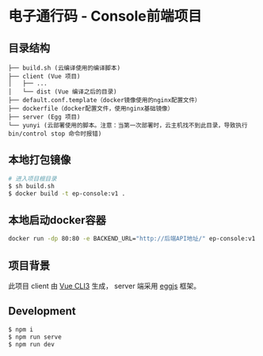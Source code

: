 # 电子通行码 - Console前端项目

## 目录结构

```
├── build.sh (云编译使用的编译脚本)
├── client (Vue 项目)
│   ├── ...
│   └── dist (Vue 编译之后的目录)
├── default.conf.template（docker镜像使用的nginx配置文件）
├── dockerfile（docker配置文件，使用nginx基础镜像）
├── server (Egg 项目)
└── yunyi (云部署使用的脚本。注意：当第一次部署时，云主机找不到此目录，导致执行 bin/control stop 命令时报错)
```

## 本地打包镜像

```bash
# 进入项目根目录
$ sh build.sh
$ docker build -t ep-console:v1 .
```

## 本地启动docker容器

```bash
docker run -dp 80:80 -e BACKEND_URL="http://后端API地址/" ep-console:v1
```

## 项目背景



此项目 client 由 [Vue CLI3](https://cli.vuejs.org/guide/) 生成， server 端采用 [eggjs](https://eggjs.org/zh-cn/intro/) 框架。

## Development

```bash
$ npm i
$ npm run serve
$ npm run dev
```
